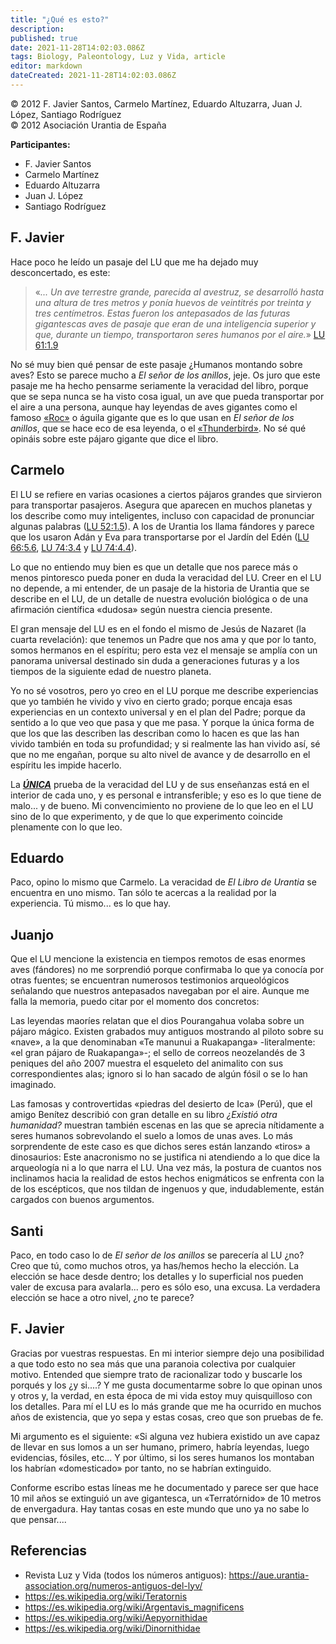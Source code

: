 ```yaml
---
title: "¿Qué es esto?"
description: 
published: true
date: 2021-11-28T14:02:03.086Z
tags: Biology, Paleontology, Luz y Vida, article
editor: markdown
dateCreated: 2021-11-28T14:02:03.086Z
---
```


<p class="v-card v-sheet theme--light grey lighten-3 px-2">© 2012 F. Javier Santos, Carmelo Martínez, Eduardo Altuzarra, Juan J. López, Santiago Rodríguez<br>© 2012 Asociación Urantia de España</p>

**Participantes:**

- F. Javier Santos
- Carmelo Martínez
- Eduardo Altuzarra
- Juan J. López
- Santiago Rodríguez

## F. Javier

Hace poco he leído un pasaje del LU que me ha dejado muy desconcertado, es este:

> «_... Un ave terrestre grande, parecida al avestruz, se desarrolló hasta una altura de tres metros y ponía huevos de veintitrés por treinta y tres centímetros. Estas fueron los antepasados de las futuras gigantescas aves de pasaje que eran de una inteligencia superior y que, durante un tiempo, transportaron seres humanos por el aire._» [LU 61:1.9](/es/The_Urantia_Book/61#p1_9)

No sé muy bien qué pensar de este pasaje ¿Humanos montando sobre aves? Esto se parece mucho a _El señor de los anillos_, jeje. Os juro que este pasaje me ha hecho pensarme seriamente la veracidad del libro, porque que se sepa nunca se ha visto cosa igual, un ave que pueda transportar por el aire a una persona, aunque hay leyendas de aves gigantes como el famoso [«Roc»](https://es.wikipedia.org/wiki/Ruc) o águila gigante que es lo que usan en _El señor de los anillos_, que se hace eco de esa leyenda, o el [«Thunderbird»](https://es.wikipedia.org/wiki/P%C3%A1jaro_del_trueno). No sé qué opináis sobre este pájaro gigante que dice el libro.

## Carmelo

El LU se refiere en varias ocasiones a ciertos pájaros grandes que sirvieron para transportar pasajeros. Asegura que aparecen en muchos planetas y los describe como muy inteligentes, incluso con capacidad de pronunciar algunas palabras ([LU 52:1.5](/es/The_Urantia_Book/52#p1_5)). A los de Urantia los llama fándores y parece que los usaron Adán y Eva para transportarse por el Jardín del Edén ([LU 66:5.6](/es/The_Urantia_Book/66#p5_6), [LU 74:3.4](/es/The_Urantia_Book/74#p3_4) y [LU 74:4.4](/es/The_Urantia_Book/74#p4_4)).

Lo que no entiendo muy bien es que un detalle que nos parece más o menos pintoresco pueda poner en duda la veracidad del LU. Creer en el LU no depende, a mi entender, de un pasaje de la historia de Urantia que se describe en el LU, de un detalle de nuestra evolución biológica o de una afirmación científica «dudosa» según nuestra ciencia presente.

El gran mensaje del LU es en el fondo el mismo de Jesús de Nazaret (la cuarta revelación): que tenemos un Padre que nos ama y que por lo tanto, somos hermanos en el espíritu; pero esta vez el mensaje se amplía con un panorama universal destinado sin duda a generaciones futuras y a los tiempos de la siguiente edad de nuestro planeta.

Yo no sé vosotros, pero yo creo en el LU porque me describe experiencias que yo también he vivido y vivo en cierto grado; porque encaja esas experiencias en un contexto universal y en el plan del Padre; porque da sentido a lo que veo que pasa y que me pasa. Y porque la única forma de que los que las describen las describan como lo hacen es que las han vivido también en toda su profundidad; y si realmente las han vivido así, sé que no me engañan, porque su alto nivel de avance y de desarrollo en el espíritu les impide hacerlo.

La ***<ins>ÚNICA</ins>*** prueba de la veracidad del LU y de sus enseñanzas está en el interior de cada uno, y es personal e intransferible; y eso es lo que tiene de malo... y de bueno. Mi convencimiento no proviene de lo que leo en el LU sino de lo que experimento, y de que lo que experimento coincide plenamente con lo que leo.

## Eduardo

Paco, opino lo mismo que Carmelo. La veracidad de _El Libro de Urantia_ se encuentra en uno mismo. Tan sólo te acercas a la realidad por la experiencia. Tú mismo... es lo que hay.

## Juanjo

Que el LU mencione la existencia en tiempos remotos de esas enormes aves (fándores) no me sorprendió porque confirmaba lo que ya conocía por otras fuentes; se encuentran numerosos testimonios arqueológicos señalando que nuestros antepasados navegaban por el aire. Aunque me falla la memoria, puedo citar por el momento dos concretos:

Las leyendas maoríes relatan que el dios Pourangahua volaba sobre un pájaro mágico. Existen grabados muy antiguos mostrando al piloto sobre su «nave», a la que denominaban «Te manunui a Ruakapanga» -literalmente: «el gran pájaro de Ruakapanga»-; el sello de correos neozelandés de 3 peniques del año 2007 muestra el esqueleto del animalito con sus correspondientes alas; ignoro si lo han sacado de algún fósil o se lo han imaginado.

Las famosas y controvertidas «piedras del desierto de Ica» (Perú), que el amigo Benítez describió con gran detalle en su libro _¿Existió otra humanidad?_ muestran también escenas en las que se aprecia nítidamente a seres humanos sobrevolando el suelo a lomos de unas aves. Lo más sorprendente de este caso es que dichos seres están lanzando «tiros» a dinosaurios: Este anacronismo no se justifica ni atendiendo a lo que dice la arqueología ni a lo que narra el LU. Una vez más, la postura de cuantos nos inclinamos hacia la realidad de estos hechos enigmáticos se enfrenta con la de los escépticos, que nos tildan de ingenuos y que, indudablemente, están cargados con buenos argumentos.

## Santi

Paco, en todo caso lo de _El señor de los anillos_ se parecería al LU ¿no? Creo que tú, como muchos otros, ya has/hemos hecho la elección. La elección se hace desde dentro; los detalles y lo superficial nos pueden valer de excusa para avalarla... pero es sólo eso, una excusa. La verdadera elección se hace a otro nivel, ¿no te parece?

## F. Javier

Gracias por vuestras respuestas. En mi interior siempre dejo una posibilidad a que todo esto no sea más que una paranoia colectiva por cualquier motivo. Entended que siempre trato de racionalizar todo y buscarle los porqués y los ¿y si....? Y me gusta documentarme sobre lo que opinan unos y otros y, la verdad, en esta época de mi vida estoy muy quisquilloso con los detalles. Para mí el LU es lo más grande que me ha ocurrido en muchos años de existencia, que yo sepa y estas cosas, creo que son pruebas de fe.

Mi argumento es el siguiente: «Si alguna vez hubiera existido un ave capaz de llevar en sus lomos a un ser humano, primero, habría leyendas, luego evidencias, fósiles, etc... Y por último, si los seres humanos los montaban los habrían «domesticado» por tanto, no se habrían extinguido.

Conforme escribo estas líneas me he documentado y parece ser que hace 10 mil años se extinguió un ave gigantesca, un «Terratórnido» de 10 metros de envergadura. Hay tantas cosas en este mundo que uno ya no sabe lo que pensar....

## Referencias

- Revista Luz y Vida (todos los números antiguos): https://aue.urantia-association.org/numeros-antiguos-del-lyv/
- https://es.wikipedia.org/wiki/Teratornis
- https://es.wikipedia.org/wiki/Argentavis_magnificens
- https://es.wikipedia.org/wiki/Aepyornithidae
- https://es.wikipedia.org/wiki/Dinornithidae
